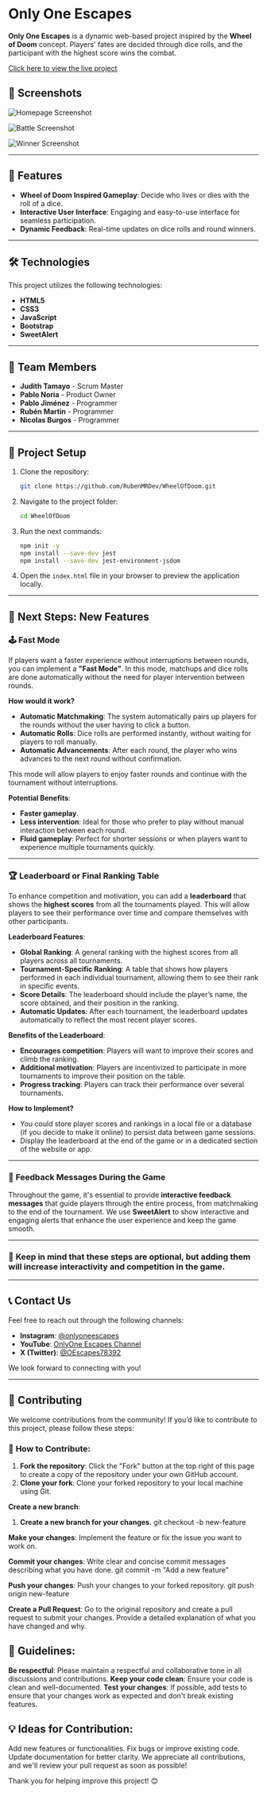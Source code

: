 # Only One Escapes

**Only One Escapes** is a dynamic web-based project inspired by the **Wheel of Doom** concept. Players' fates are decided through dice rolls, and the participant with the highest score wins the combat.

[Click here to view the live project](https://only-one-escapes-project.vercel.app/)  


## 📸 Screenshots  

![Homepage Screenshot](https://github.com/user-attachments/assets/a082a1ce-418e-4f50-b83d-f576ce3b21eb)

![Battle Screenshot](https://github.com/user-attachments/assets/095f46c4-b1ef-4c27-acc3-d52d1c664882)

![Winner Screenshot](https://github.com/user-attachments/assets/7ffb8981-c482-43ac-b2ba-7f67f919021d)


---

## 🚀 Features  

- **Wheel of Doom Inspired Gameplay**: Decide who lives or dies with the roll of a dice.
- **Interactive User Interface**: Engaging and easy-to-use interface for seamless participation.
- **Dynamic Feedback**: Real-time updates on dice rolls and round winners.

---

## 🛠️ Technologies  

This project utilizes the following technologies:  

- **HTML5**  
- **CSS3**  
- **JavaScript**  
- **Bootstrap**
- **SweetAlert**

---

## 👥 Team Members  

- **Judith Tamayo** - Scrum Master  
- **Pablo Noria** - Product Owner  
- **Pablo Jiménez**  - Programmer
- **Rubén Martin**  - Programmer
- **Nicolas Burgos**  - Programmer

---

## 📂 Project Setup  

1. Clone the repository:  
   ```bash
   git clone https://github.com/RubenMRDev/WheelOfDoom.git
   ```
2. Navigate to the project folder:  
   ```bash
   cd WheelOfDoom
   ```
3. Run the next commands:
    ```bash
   npm init -y
   npm install --save-dev jest
   npm install --save-dev jest-environment-jsdom
   ```
5. Open the `index.html` file in your browser to preview the application locally.

---

## 🚀 **Next Steps: New Features**

### 🕹️ **Fast Mode**
If players want a faster experience without interruptions between rounds, you can implement a **"Fast Mode"**. In this mode, matchups and dice rolls are done automatically without the need for player intervention between rounds.

**How would it work?**
- **Automatic Matchmaking**: The system automatically pairs up players for the rounds without the user having to click a button.
- **Automatic Rolls**: Dice rolls are performed instantly, without waiting for players to roll manually.
- **Automatic Advancements**: After each round, the player who wins advances to the next round without confirmation.

This mode will allow players to enjoy faster rounds and continue with the tournament without interruptions.

**Potential Benefits**:
- **Faster gameplay**.
- **Less intervention**: Ideal for those who prefer to play without manual interaction between each round.
- **Fluid gameplay**: Perfect for shorter sessions or when players want to experience multiple tournaments quickly.

---

### 🏆 **Leaderboard or Final Ranking Table**
To enhance competition and motivation, you can add a **leaderboard** that shows the **highest scores** from all the tournaments played. This will allow players to see their performance over time and compare themselves with other participants.

**Leaderboard Features**:
- **Global Ranking**: A general ranking with the highest scores from all players across all tournaments.
- **Tournament-Specific Ranking**: A table that shows how players performed in each individual tournament, allowing them to see their rank in specific events.
- **Score Details**: The leaderboard should include the player’s name, the score obtained, and their position in the ranking.
- **Automatic Updates**: After each tournament, the leaderboard updates automatically to reflect the most recent player scores.

**Benefits of the Leaderboard**:
- **Encourages competition**: Players will want to improve their scores and climb the ranking.
- **Additional motivation**: Players are incentivized to participate in more tournaments to improve their position on the table.
- **Progress tracking**: Players can track their performance over several tournaments.

**How to Implement?**
- You could store player scores and rankings in a local file or a database (if you decide to make it online) to persist data between game sessions.
- Display the leaderboard at the end of the game or in a dedicated section of the website or app.

---

### 💬 **Feedback Messages During the Game**
Throughout the game, it's essential to provide **interactive feedback messages** that guide players through the entire process, from matchmaking to the end of the tournament. We use **SweetAlert** to show interactive and engaging alerts that enhance the user experience and keep the game smooth.

---

### 📢 **Keep in mind that these steps are optional, but adding them will increase interactivity and competition in the game.**

--- 

## 📞 **Contact Us**

Feel free to reach out through the following channels:

- **Instagram**: [@onlyoneescapes](https://www.instagram.com/onlyoneescapes/)
- **YouTube**: [OnlyOne Escapes Channel](https://www.youtube.com/channel/UCTgnay0D5NFx4gWhAg-2q0w)
- **X (Twitter)**: [@OEscapes78392](https://x.com/OEscapes78392)

We look forward to connecting with you!

---
## 🤝 **Contributing**

We welcome contributions from the community! If you’d like to contribute to this project, please follow these steps:

### 📝 **How to Contribute**:
1. **Fork the repository**: Click the "Fork" button at the top right of this page to create a copy of the repository under your own GitHub account.
2. **Clone your fork**: Clone your forked repository to your local machine using Git.

**Create a new branch**:
1. **Create a new branch for your changes.**
git checkout -b new-feature


**Make your changes**:
Implement the feature or fix the issue you want to work on.

**Commit your changes**:
Write clear and concise commit messages describing what you have done.
git commit -m "Add a new feature"

**Push your changes**:
Push your changes to your forked repository.
git push origin new-feature

 **Create a Pull Request**:
Go to the original repository and create a pull request to submit your changes. Provide a detailed explanation of what you have changed and why.

## 📜 **Guidelines**:
**Be respectful**: Please maintain a respectful and collaborative tone in all discussions and contributions.
**Keep your code clean**: Ensure your code is clean and well-documented.
**Test your changes**: If possible, add tests to ensure that your changes work as expected and don't break existing features.

## 💡 **Ideas for Contribution**:
Add new features or functionalities.
Fix bugs or improve existing code.
Update documentation for better clarity.
We appreciate all contributions, and we'll review your pull request as soon as possible!

Thank you for helping improve this project! 😊
